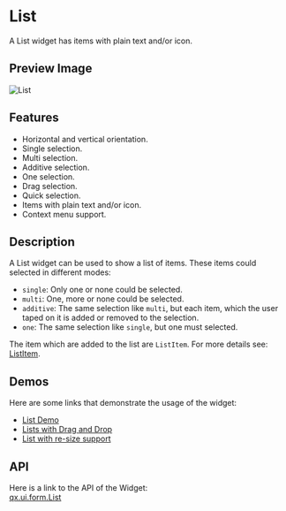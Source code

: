 List
====

A List widget has items with plain text and/or icon.

Preview Image
-------------

![List](/pages/widget/list.png%0A%20%20%20%20%20%20%20:width:%20500%20px%0A%20%20%20%20%20%20%20:target:%20../../_images/list.png)

Features
--------

-   Horizontal and vertical orientation.
-   Single selection.
-   Multi selection.
-   Additive selection.
-   One selection.
-   Drag selection.
-   Quick selection.
-   Items with plain text and/or icon.
-   Context menu support.

Description
-----------

A List widget can be used to show a list of items. These items could
selected in different modes:

-   `single`: Only one or none could be selected.
-   `multi`: One, more or none could be selected.
-   `additive`: The same selection like `multi`, but each item, which
    the user taped on it is added or removed to the selection.
-   `one`: The same selection like `single`, but one must selected.

The item which are added to the list are `ListItem`. For more details
see:
[ListItem](http://demo.qooxdoo.org/%{version}/apiviewer/#qx.ui.form.ListItem).

Demos
-----

Here are some links that demonstrate the usage of the widget:

-   [List
    Demo](http://demo.qooxdoo.org/%{version}/demobrowser/#widget~List.html)
-   [Lists with Drag and
    Drop](http://demo.qooxdoo.org/%{version}/demobrowser/#ui~DragDrop.html)
-   [List with re-size
    support](http://demo.qooxdoo.org/%{version}/demobrowser/#widget~Resizer.html)

API
---

Here is a link to the API of the Widget:\
[qx.ui.form.List](http://demo.qooxdoo.org/%{version}/apiviewer/#qx.ui.form.List)
